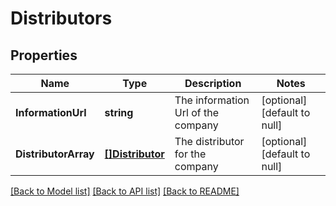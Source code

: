 # Distributors

## Properties
Name | Type | Description | Notes
------------ | ------------- | ------------- | -------------
**InformationUrl** | **string** | The information Url of the company | [optional] [default to null]
**DistributorArray** | [**[]Distributor**](Distributor.md) | The distributor for the company | [optional] [default to null]

[[Back to Model list]](../README.md#documentation-for-models) [[Back to API list]](../README.md#documentation-for-api-endpoints) [[Back to README]](../README.md)


